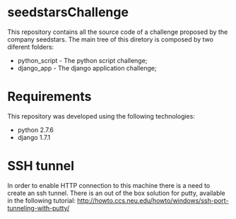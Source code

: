 seedstarsChallenge
==================
This repository contains all the source code of a challenge proposed by the company seedstars.
The main tree of this diretory is composed by two diferent folders:

* python_script - The python script challenge;
* django_app - The django application challenge;

# Requirements
This repository was developed using the following technologies:
* python 2.7.6
* django 1.7.1

# SSH tunnel
In order to enable HTTP connection to this machine there is a need to create an ssh tunnel. There is an out of the box solution for putty, available in the following tutorial:
http://howto.ccs.neu.edu/howto/windows/ssh-port-tunneling-with-putty/
